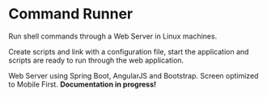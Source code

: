 # Command Runner
Run shell commands through a Web Server in Linux machines.

Create scripts and link with a configuration file, start the application and scripts are ready to run through the web application.

Web Server using Spring Boot, AngularJS and Bootstrap.
Screen optimized to Mobile First.
**Documentation in progress!**